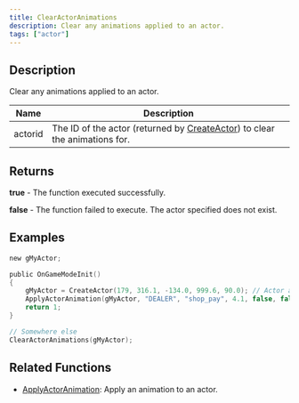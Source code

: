 ```yaml
---
title: ClearActorAnimations
description: Clear any animations applied to an actor.
tags: ["actor"]
---
```


<VersionWarn version='SA-MP 0.3.7' />

## Description

Clear any animations applied to an actor.

| Name    | Description                                                                               |
| ------- | ----------------------------------------------------------------------------------------- |
| actorid | The ID of the actor (returned by [CreateActor](CreateActor)) to clear the animations for. |

## Returns

**true** - The function executed successfully.

**false** - The function failed to execute. The actor specified does not exist.

## Examples

```c
new gMyActor;

public OnGameModeInit()
{
    gMyActor = CreateActor(179, 316.1, -134.0, 999.6, 90.0); // Actor as salesperson in Ammunation
    ApplyActorAnimation(gMyActor, "DEALER", "shop_pay", 4.1, false, false, false, false, 0); // Pay anim
    return 1;
}

// Somewhere else
ClearActorAnimations(gMyActor);
```

## Related Functions

- [ApplyActorAnimation](ApplyActorAnimation): Apply an animation to an actor.
